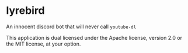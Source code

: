 # lyrebird

An innocent discord bot that will never call `youtube-dl`

This application is dual licensed under the Apache license, version 2.0 or the MIT license, at your option.
